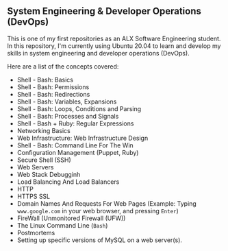## System Engineering & Developer Operations (DevOps)

This is one of my first repositories as an ALX Software Engineering student. In this repository, I'm currently using Ubuntu 20.04 to learn and develop my skills in system engineering and developer operations (DevOps).

Here are a list of the concepts covered:
+ Shell - Bash: Basics
+ Shell - Bash: Permissions
+ Shell - Bash: Redirections
+ Shell - Bash: Variables, Expansions
+ Shell - Bash: Loops, Conditions and Parsing
+ Shell - Bash: Processes and Signals
+ Shell - Bash + Ruby: Regular Expressions
+ Networking Basics
+ Web Infrastructure: Web Infrastructure Design
+ Shell - Bash: Command Line For The Win
+ Configuration Management (Puppet, Ruby)
+ Secure Shell (SSH)
+ Web Servers
+ Web Stack Debugginh
+ Load Balancing And Load Balancers
+ HTTP
+ HTTPS SSL
+ Domain Names And Requests For Web Pages (Example: Typing `www.google.com` in your web browser, and pressing `Enter`)
+ FireWall (Unmonitored Firewall (UFW))
+ The Linux Command Line (`Bash`)
+ Postmortems
+ Setting up specific versions of MySQL on a web server(s). 
<!-- Remember the projects to revisit. -->
